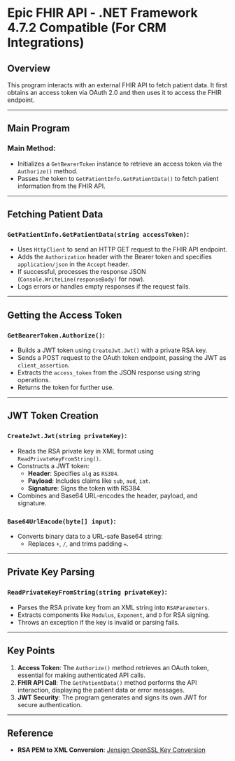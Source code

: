# Epic FHIR API - .NET Framework 4.7.2 Compatible (For CRM Integrations)

## Overview
This program interacts with an external FHIR API to fetch patient data. It first obtains an access token via OAuth 2.0 and then uses it to access the FHIR endpoint.

---

## Main Program

### Main Method:
- Initializes a `GetBearerToken` instance to retrieve an access token via the `Authorize()` method.
- Passes the token to `GetPatientInfo.GetPatientData()` to fetch patient information from the FHIR API.

---

## Fetching Patient Data

### `GetPatientInfo.GetPatientData(string accessToken)`:
- Uses `HttpClient` to send an HTTP GET request to the FHIR API endpoint.
- Adds the `Authorization` header with the Bearer token and specifies `application/json` in the `Accept` header.
- If successful, processes the response JSON (`Console.WriteLine(responseBody)` for now).
- Logs errors or handles empty responses if the request fails.

---

## Getting the Access Token

### `GetBearerToken.Authorize()`:
- Builds a JWT token using `CreateJwt.Jwt()` with a private RSA key.
- Sends a POST request to the OAuth token endpoint, passing the JWT as `client_assertion`.
- Extracts the `access_token` from the JSON response using string operations.
- Returns the token for further use.

---

## JWT Token Creation

### `CreateJwt.Jwt(string privateKey)`:
- Reads the RSA private key in XML format using `ReadPrivateKeyFromString()`.
- Constructs a JWT token:
  - **Header**: Specifies `alg` as `RS384`.
  - **Payload**: Includes claims like `sub`, `aud`, `iat`.
  - **Signature**: Signs the token with RS384.
- Combines and Base64 URL-encodes the header, payload, and signature.

### `Base64UrlEncode(byte[] input)`:
- Converts binary data to a URL-safe Base64 string:
  - Replaces `+`, `/`, and trims padding `=`.

---

## Private Key Parsing

### `ReadPrivateKeyFromString(string privateKey)`:
- Parses the RSA private key from an XML string into `RSAParameters`.
- Extracts components like `Modulus`, `Exponent`, and `D` for RSA signing.
- Throws an exception if the key is invalid or parsing fails.

---

## Key Points
1. **Access Token**: The `Authorize()` method retrieves an OAuth token, essential for making authenticated API calls.
2. **FHIR API Call**: The `GetPatientData()` method performs the API interaction, displaying the patient data or error messages.
3. **JWT Security**: The program generates and signs its own JWT for secure authentication.

---

## Reference
- **RSA PEM to XML Conversion**: [Jensign OpenSSL Key Conversion](https://www.jensign.com/dotnet/opensslkey/opensslkey.cs)
